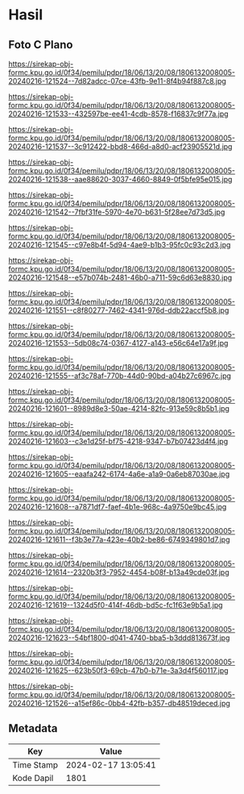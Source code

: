 # Hasil

## Foto C Plano

https://sirekap-obj-formc.kpu.go.id/0f34/pemilu/pdpr/18/06/13/20/08/1806132008005-20240216-121524--7d82adcc-07ce-43fb-9e11-8f4b94f887c8.jpg

https://sirekap-obj-formc.kpu.go.id/0f34/pemilu/pdpr/18/06/13/20/08/1806132008005-20240216-121533--432597be-ee41-4cdb-8578-f16837c9f77a.jpg

https://sirekap-obj-formc.kpu.go.id/0f34/pemilu/pdpr/18/06/13/20/08/1806132008005-20240216-121537--3c912422-bbd8-466d-a8d0-acf23905521d.jpg

https://sirekap-obj-formc.kpu.go.id/0f34/pemilu/pdpr/18/06/13/20/08/1806132008005-20240216-121538--aae88620-3037-4660-8849-0f5bfe95e015.jpg

https://sirekap-obj-formc.kpu.go.id/0f34/pemilu/pdpr/18/06/13/20/08/1806132008005-20240216-121542--7fbf31fe-5970-4e70-b631-5f28ee7d73d5.jpg

https://sirekap-obj-formc.kpu.go.id/0f34/pemilu/pdpr/18/06/13/20/08/1806132008005-20240216-121545--c97e8b4f-5d94-4ae9-b1b3-95fc0c93c2d3.jpg

https://sirekap-obj-formc.kpu.go.id/0f34/pemilu/pdpr/18/06/13/20/08/1806132008005-20240216-121548--e57b074b-2481-46b0-a711-59c6d63e8830.jpg

https://sirekap-obj-formc.kpu.go.id/0f34/pemilu/pdpr/18/06/13/20/08/1806132008005-20240216-121551--c8f80277-7462-4341-976d-ddb22accf5b8.jpg

https://sirekap-obj-formc.kpu.go.id/0f34/pemilu/pdpr/18/06/13/20/08/1806132008005-20240216-121553--5db08c74-0367-4127-a143-e56c64e17a9f.jpg

https://sirekap-obj-formc.kpu.go.id/0f34/pemilu/pdpr/18/06/13/20/08/1806132008005-20240216-121555--af3c78af-770b-44d0-90bd-a04b27c6967c.jpg

https://sirekap-obj-formc.kpu.go.id/0f34/pemilu/pdpr/18/06/13/20/08/1806132008005-20240216-121601--8989d8e3-50ae-4214-82fc-913e59c8b5b1.jpg

https://sirekap-obj-formc.kpu.go.id/0f34/pemilu/pdpr/18/06/13/20/08/1806132008005-20240216-121603--c3e1d25f-bf75-4218-9347-b7b07423d4f4.jpg

https://sirekap-obj-formc.kpu.go.id/0f34/pemilu/pdpr/18/06/13/20/08/1806132008005-20240216-121605--eaafa242-6174-4a6e-a1a9-0a6eb87030ae.jpg

https://sirekap-obj-formc.kpu.go.id/0f34/pemilu/pdpr/18/06/13/20/08/1806132008005-20240216-121608--a7871df7-faef-4b1e-968c-4a9750e9bc45.jpg

https://sirekap-obj-formc.kpu.go.id/0f34/pemilu/pdpr/18/06/13/20/08/1806132008005-20240216-121611--f3b3e77a-423e-40b2-be86-6749349801d7.jpg

https://sirekap-obj-formc.kpu.go.id/0f34/pemilu/pdpr/18/06/13/20/08/1806132008005-20240216-121614--2320b3f3-7952-4454-b08f-b13a49cde03f.jpg

https://sirekap-obj-formc.kpu.go.id/0f34/pemilu/pdpr/18/06/13/20/08/1806132008005-20240216-121619--1324d5f0-414f-46db-bd5c-fc1f63e9b5a1.jpg

https://sirekap-obj-formc.kpu.go.id/0f34/pemilu/pdpr/18/06/13/20/08/1806132008005-20240216-121623--54bf1800-d041-4740-bba5-b3ddd813673f.jpg

https://sirekap-obj-formc.kpu.go.id/0f34/pemilu/pdpr/18/06/13/20/08/1806132008005-20240216-121625--623b50f3-69cb-47b0-b71e-3a3d4f560117.jpg

https://sirekap-obj-formc.kpu.go.id/0f34/pemilu/pdpr/18/06/13/20/08/1806132008005-20240216-121526--a15ef86c-0bb4-42fb-b357-db48519deced.jpg


## Metadata

| Key        | Value               |
| ---------- | ------------------- |
| Time Stamp | 2024-02-17 13:05:41 |
| Kode Dapil | 1801                |



